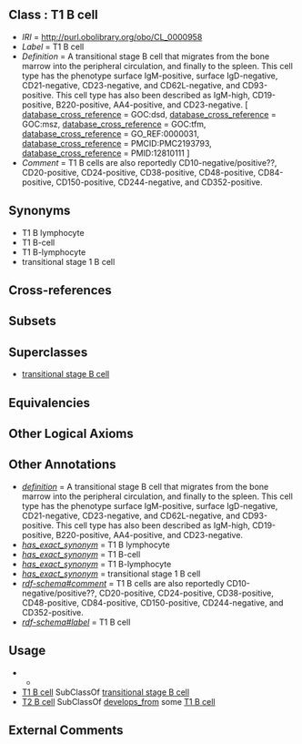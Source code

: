 
## Class : T1 B cell

 * *IRI* = http://purl.obolibrary.org/obo/CL_0000958
 * *Label* = T1 B cell
 * *Definition* = A transitional stage B cell that migrates from the bone marrow into the peripheral circulation, and finally to the spleen. This cell type has the phenotype surface IgM-positive, surface IgD-negative, CD21-negative, CD23-negative, and CD62L-negative, and CD93-positive. This cell type has also been described as IgM-high, CD19-positive, B220-positive, AA4-positive, and CD23-negative. [ [database_cross_reference](../../ef/oboInOwl#hasDbXref.md) = GOC:dsd, [database_cross_reference](../../ef/oboInOwl#hasDbXref.md) = GOC:msz, [database_cross_reference](../../ef/oboInOwl#hasDbXref.md) = GOC:tfm, [database_cross_reference](../../ef/oboInOwl#hasDbXref.md) = GO_REF:0000031, [database_cross_reference](../../ef/oboInOwl#hasDbXref.md) = PMCID:PMC2193793, [database_cross_reference](../../ef/oboInOwl#hasDbXref.md) = PMID:12810111 ]
 * *Comment* = T1 B cells are also reportedly CD10-negative/positive??, CD20-positive, CD24-positive, CD38-positive, CD48-positive, CD84-positive, CD150-positive, CD244-negative, and CD352-positive.

## Synonyms

 * T1 B lymphocyte
 * T1 B-cell
 * T1 B-lymphocyte
 * transitional stage 1 B cell

## Cross-references


## Subsets


## Superclasses

 * [transitional stage B cell](../../CL/18/CL_0000818.md)

## Equivalencies


## Other Logical Axioms


## Other Annotations

 * *[definition](../../IAO/15/IAO_0000115.md)* = A transitional stage B cell that migrates from the bone marrow into the peripheral circulation, and finally to the spleen. This cell type has the phenotype surface IgM-positive, surface IgD-negative, CD21-negative, CD23-negative, and CD62L-negative, and CD93-positive. This cell type has also been described as IgM-high, CD19-positive, B220-positive, AA4-positive, and CD23-negative.
 * *[has_exact_synonym](../../ym/oboInOwl#hasExactSynonym.md)* = T1 B lymphocyte
 * *[has_exact_synonym](../../ym/oboInOwl#hasExactSynonym.md)* = T1 B-cell
 * *[has_exact_synonym](../../ym/oboInOwl#hasExactSynonym.md)* = T1 B-lymphocyte
 * *[has_exact_synonym](../../ym/oboInOwl#hasExactSynonym.md)* = transitional stage 1 B cell
 * *[rdf-schema#comment](../../nt/rdf-schema#comment.md)* = T1 B cells are also reportedly CD10-negative/positive??, CD20-positive, CD24-positive, CD38-positive, CD48-positive, CD84-positive, CD150-positive, CD244-negative, and CD352-positive.
 * *[rdf-schema#label](../../el/rdf-schema#label.md)* = T1 B cell

## Usage

 * -
 * [T1 B cell](../../CL/58/CL_0000958.md) SubClassOf [transitional stage B cell](../../CL/18/CL_0000818.md)
 * [T2 B cell](../../CL/59/CL_0000959.md) SubClassOf [develops_from](../../RO/02/RO_0002202.md) some [T1 B cell](../../CL/58/CL_0000958.md)

## External Comments

